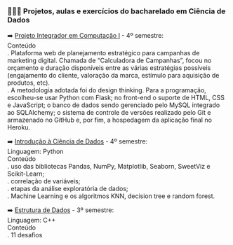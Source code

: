 <h3> 👩‍🔬🎲 Projetos, aulas e exercícios do bacharelado em Ciência de Dados </h3>

➡️ [Projeto Integrador em Computação I](https://github.com/PJI01-Aricanduva-01/ari01-campaigncalculator) - 4º semestre:<br>
Conteúdo<br>
.  Plataforma web de planejamento estratégico para campanhas de marketing digital. Chamada de “Calculadora de Campanhas”, focou no orçamento e duração disponíveis entre as várias estratégias possíveis (engajamento do cliente, valoração da marca, estímulo para aquisição de produtos, etc).<br>
. A metodologia adotada foi do design thinking. Para a programação, escolheu-se usar Python com Flask; no front-end o suporte de HTML, CSS e JavaScript; o banco de dados sendo gerenciado pelo MySQL integrado ao SQLAlchemy; o sistema de controle de versões realizado pelo Git e armazenado no GitHub e, por fim, a hospedagem da aplicação final no Heroku.

➡️ [Introdução à Ciência de Dados](https://github.com/JoiceO/Introducao-Ciencia-Dados) - 4º semestre:<br>
Linguagem: Python<br>
Conteúdo<br>
. uso das bibliotecas Pandas, NumPy, Matplotlib, Seaborn, SweetViz e Scikit-Learn;<br>
. correlação de variáveis;<br>
. etapas da análise exploratória de dados;<br>
. Machine Learning e os algoritmos KNN, decision tree e random forest.<br>

➡️ [Estrutura de Dados](https://github.com/JoiceO/DesafiosEstruturaDeDados) - 3º semestre:<br>
Linguagem: C++<br>
Conteúdo<br>
. 11 desafios

